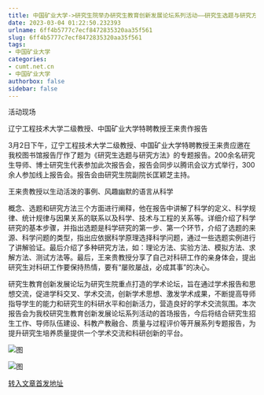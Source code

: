 ```yaml
---
title: 中国矿业大学->研究生院举办研究生教育创新发展论坛系列活动——研究生选题与研究方法 | cumt.net.cn
date: 2023-03-04 01:22:50.232393
urlname: 6ff4b5777c7ecf8472835320aa35f561
slug: 6ff4b5777c7ecf8472835320aa35f561
tags: 
- 中国矿业大学
categories:
- cumt.net.cn
- 中国矿业大学
authorbox: false
sidebar: false
---
```

活动现场

辽宁工程技术大学二级教授、中国矿业大学特聘教授王来贵作报告

3月2日下午，辽宁工程技术大学二级教授、中国矿业大学特聘教授王来贵应邀在我校图书馆报告厅作了题为《研究生选题与研究方法》的专题报告。200余名研究生导师、博士研究生代表参加此次报告会，报告会同步以腾讯会议方式举行，300余人参加线上报告会。报告会由研究生院副院长匡颖芝主持。

王来贵教授以生动活泼的事例、风趣幽默的语言从科学
<!--more-->
概念、选题和研究方法三个方面进行阐释，他在报告中讲解了科学的定义、科学规律、统计规律与因果关系的联系以及科学、技术与工程的关系等。详细介绍了科学研究的基本步骤，并指出选题是科学研究的第一步、第一个环节，介绍了选题的来源、科学问题的类型，指出应依据科学原理选择科学问题，通过一些选题实例进行了讲解验证。最后介绍了多种研究方法，如：理论方法、实验方法、模拟方法、求解方法、测试方法等。最后，王来贵教授分享了自己对科研工作的亲身体会，提出研究生对科研工作要保持热情，要有“屡败屡战，必成其事”的决心。

研究生教育创新发展论坛为研究生院重点打造的学术论坛，旨在通过学术报告和思想交流，促进学科交叉、学术交流，创新学术思想、激发学术成果，不断提高导师指导学生的能力和研究生的科研水平和创新活力，营造良好的学术交流氛围。本次报告会为我校研究生教育创新发展论坛系列活动的首场报告，今后将结合研究生招生工作、导师队伍建设、科教产教融合、质量与过程评价等开展系列专题报告，为提升研究生培养质量提供一个学术交流和科研创新的平台。

![图](https://xwzx.cumt.edu.cn/_upload/article/images/74/b1/b5488c7647f9862fa4748c18c9f9/071082c1-afb0-4881-b470-ea68c77612af.jpg)

![图](https://xwzx.cumt.edu.cn/_upload/article/images/74/b1/b5488c7647f9862fa4748c18c9f9/1b5ba1f6-f146-4c56-b059-265eb83c45cb.jpg)

[转入文章首发地址](https://xwzx.cumt.edu.cn/c7/89/c523a640905/page.htm)